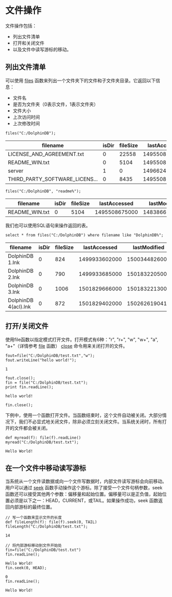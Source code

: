 # 文件操作

文件操作包括：

* 列出文件清单
* 打开和关闭文件
* 以及文件中读写游标的移动。

## 列出文件清单

可以使用 [files](../../funcs/f/files.md)
函数来列出一个文件夹下的文件和子文件夹目录。它返回以下信息：

* 文件名
* 是否为文件夹（0表示文件，1表示文件夹）
* 文件大小
* 上次访问时间
* 上次修改时间

```
files("C:/DolphinDB");
```

| filename | isDir | fileSize | lastAccessed | lastModified |
| --- | --- | --- | --- | --- |
| LICENSE\_AND\_AGREEMENT.txt | 0 | 22558 | 1495508675000 | 1483773234998 |
| README\_WIN.txt | 0 | 5104 | 1495508675000 | 1483866232680 |
| server | 1 | 0 | 1496624932437 | 1496624932437 |
| THIRD\_PARTY\_SOFTWARE\_LICENS... | 0 | 8435 | 1495508675000 | 1483628426506 |

```
files("C:/DolphinDB", "readme%");
```

| filename | isDir | fileSize | lastAccessed | lastModified |
| --- | --- | --- | --- | --- |
| README\_WIN.txt | 0 | 5104 | 1495508675000 | 1483866232680 |

我们也可以使用SQL语句来操作返回的表。

```
select * from files("C:/DolphinDB") where filename like "DolphinDB%";
```

| filename | isDir | fileSize | lastAccessed | lastModified |
| --- | --- | --- | --- | --- |
| DolphinDB 1.lnk | 0 | 824 | 1499933602000 | 1500344826000 |
| DolphinDB 2.lnk | 0 | 790 | 1499933685000 | 1501832205000 |
| DolphinDB 3.lnk | 0 | 1006 | 1501829666000 | 1501832213000 |
| DolphinDB 4(acl).lnk | 0 | 872 | 1501829402000 | 1502626190412 |

## 打开/关闭文件

使用file函数以指定模式打开文件。打开模式有6种："r", "r+", "w", "w+", "a", "a+"（详情参考
[file](../../funcs/f/file.md) 函数） [close](../../funcs/c/close.md) 命令用来关闭打开的文件。

```
fout=file("C:/DolphinDB/test.txt","w");
fout.writeLine("hello world!");

1

fout.close();
fin = file("C:/DolphinDB/test.txt");
print fin.readLine();

hello world!

fin.close();
```

下例中，使用一个函数打开文件。当函数结束时，这个文件自动被关闭。大部分情况下，我们不必显式地关闭文件，除非必须立刻关闭文件。当系统关闭时，所有打开的文件都会被关闭。

```
def myread(f): file(f).readLine()
myread("C:/DolphinDB/test.txt");

Hello World!
```

## 在一个文件中移动读写游标

当系统从一个文件读数据或向一个文件写数据时，内部文件读写游标会向前移动。用户可以通过 [seek](../../funcs/s/seek.md) 函数手动操作这个游标。除了接受一个文件句柄参数，seek
函数还可以接受其他两个参数：偏移量和起始位置。偏移量可以是正负值，起始位置必须是以下之一：HEAD，CURRENT，或TAIL。如果操作成功，seek
函数返回内部游标的最终位置。

```
// 写一个函数来显示文件的长度
def fileLength(f): file(f).seek(0, TAIL)
fileLength("C:/DolphinDB/test.txt");

14

// 将内部游标移动到文件开始处
fin=file("C:/DolphinDB/test.txt")
fin.readLine();

Hello World!
fin.seek(0, HEAD);

0
fin.readLine();

Hello World!
```

